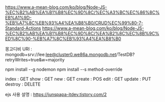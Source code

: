 https://www.a-mean-blog.com/ko/blog/Node-JS-%EC%B2%AB%EA%B1%B8%EC%9D%8C/%EC%A3%BC%EC%86%8C%EB%A1%9D-%EB%A7%8C%EB%93%A4%EA%B8%B0/CRUD%EC%99%80-7-Standard-Actions
https://www.a-mean-blog.com/ko/blog/Node-JS-%EC%B2%AB%EA%B1%B8%EC%9D%8C/%EA%B2%8C%EC%8B%9C%ED%8C%90-%EB%A7%8C%EB%93%A4%EA%B8%B0

몽고디비 URI : mongodb+srv://lee:lee@cluster0.we86a.mongodb.net/TestDB?retryWrites=true&w=majority

npm install --g nodemon
npm install --s method-override

index : GET
show : GET
new : GET
create : POS
edit : GET
update : PUT
destroy : DELETE

ejs 사용 설명 : https://junspapa-itdev.tistory.com/2
